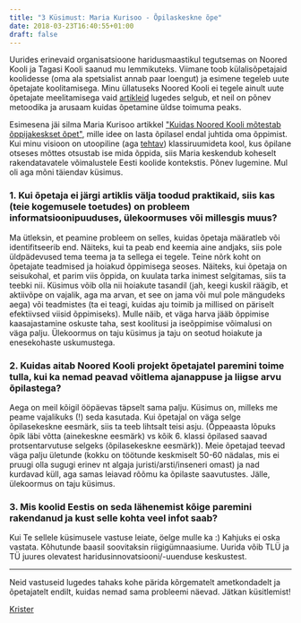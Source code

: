 ```yaml
---
title: "3 Küsimust: Maria Kurisoo - Õpilaskeskne õpe"
date: 2018-03-23T16:40:55+01:00
draft: false
---
```


Uurides erinevaid organisatsioone haridusmaastikul tegutsemas on Noored Kooli ja Tagasi Kooli saanud mu lemmikuteks. Viimane toob külalisõpetajaid koolidesse (oma ala spetsialist annab paar loengut) ja esimene tegeleb uute õpetajate koolitamisega. Minu üllatuseks Noored Kooli ei tegele ainult uute õpetajate meelitamisega vaid [artikleid](http://www.nooredkooli.ee/paevik) lugedes selgub, et neil on põnev metoodika ja arusaam kuidas õpetamine üldse toimuma peaks.

Esimesena jäi silma Maria Kurisoo artikkel ["Kuidas Noored Kooli mõtestab õppijakeskset õpet"](http://www.nooredkooli.ee/paevik/kuidas-noored-kooli-motestab-oppijakeskset-opet/), mille idee on lasta õpilasel endal juhtida oma õppimist. Kui minu visioon on utoopiline (aga [tehtav](https://www.youtube.com/watch?v=oNLuw6DOkRM)) klassiruumideta kool, kus õpilane otseses mõttes otsustab ise mida õppida, siis Maria keskendub koheselt rakendatavatele võimalustele Eesti koolide kontekstis. Põnev lugemine. Mul oli aga mõni täiendav küsimus.

### 1. Kui õpetaja ei järgi artiklis välja toodud praktikaid, siis kas (teie kogemusele toetudes) on probleem informatsioonipuuduses, ülekoormuses või millesgis muus?

Ma ütleksin, et peamine probleem on selles, kuidas õpetaja määratleb või identifitseerib end. Näiteks, kui ta peab end keemia aine andjaks, siis pole üldpädevused tema teema ja ta sellega ei tegele. Teine nõrk koht on õpetajate teadmised ja hoiakud õppimisega seoses. Näiteks, kui õpetaja on seisukohal, et parim viis õppida, on kuulata tarka inimest selgitamas, siis ta teebki nii. Küsimus võib olla nii hoiakute tasandil (jah, keegi kuskil räägib, et aktiivõpe on vajalik, aga ma arvan, et see on jama või mul pole mängudeks aega) või teadmistes (ta ei teagi, kuidas aju toimib ja millised on päriselt efektiivsed viisid õppimiseks). Mulle näib, et väga harva jääb õppimise kaasajastamine oskuste taha, sest koolitusi ja iseõppimise võimalusi on väga palju. Ülekoormus on taju küsimus ja taju on seotud hoiakute ja enesekohaste uskumustega.

### 2. Kuidas aitab Noored Kooli projekt õpetajatel paremini toime tulla, kui ka nemad peavad võitlema ajanappuse ja liigse arvu õpilastega?

Aega on meil kõigil ööpäevas täpselt sama palju. Küsimus on, milleks me peame vajalikuks (!) seda kasutada. Kui õpetajal on väga selge õpilasekeskne eesmärk, siis ta teeb lihtsalt teisi asju. (Õppeaasta lõpuks õpik läbi võtta (ainekeskne eesmärk) vs kõik 6. klassi õpilased saavad protsentarvutuse selgeks (õpilasekeskne eesmärk)). Meie õpetajad teevad väga palju ületunde (kokku on töötunde keskmiselt 50-60 nädalas, mis ei pruugi olla sugugi erinev nt algaja juristi/arsti/inseneri omast) ja nad kurdavad küll, aga samas leiavad rõõmu ka õpilaste saavutustes. Jälle, ülekoormus on taju küsimus.

### 3. Mis koolid Eestis on seda lähenemist kõige paremini rakendanud ja kust selle kohta veel infot saab?

Kui Te sellele küsimusele vastuse leiate, öelge mulle ka :) Kahjuks ei oska vastata. Kõhutunde baasil soovitaksin riigigümnaasiume. Uurida võib TLÜ ja TÜ juures olevatest haridusinnovatsiooni/-uuenduse keskustest.

---

Neid vastuseid lugedes tahaks kohe pärida kõrgematelt ametkondadelt ja õpetajatelt endilt, kuidas nemad sama probleemi näevad. Jätkan küsitlemist!

[Krister](http://krister.ee)
